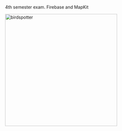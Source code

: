 4th semester exam. Firebase and MapKit

<img width="364" alt="birdspotter" src="https://github.com/user-attachments/assets/8d4da9ef-b2be-485c-abf6-05496bd12238" />
